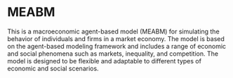 # MEABM
This is a macroeconomic agent-based model (MEABM) for simulating the behavior of individuals and firms in a market economy. The model is based on the agent-based modeling framework and includes a range of economic and social phenomena such as markets, inequality, and competition. The model is designed to be flexible and adaptable to different types of economic and social scenarios.

